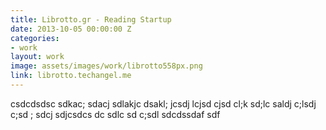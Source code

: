 ```yaml
---
title: Librotto.gr - Reading Startup
date: 2013-10-05 00:00:00 Z
categories:
- work
layout: work
image: assets/images/work/librotto558px.png
link: librotto.techangel.me
---
```


csdcdsdsc sdkac; sdacj sdlakjc dsakl; jcsdj lcjsd cjsd cl;k sd;lc saldj c;lsdj c;sd ; sdcj sdjcsdcs
dc sdlc sd c;sdl sdcdssdaf sdf